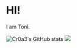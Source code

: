 # HI!
I am Toni. <br>

![Cr0a3's GitHub stats](https://github-readme-stats.vercel.app/api?username=Toni-Graphics&show_icons=true&theme=radical)
<img src="https://github-readme-stats.vercel.app/api/top-langs/?username=Toni-Graphics&exclude-repo=Opengl-Engine&theme=dracula" />

<!---
Toni-Graphics/Toni-Graphics is a ✨ special ✨ repository because its `README.md` (this file) appears on your GitHub profile.
You can click the Preview link to take a look at your changes.
--->
